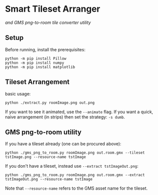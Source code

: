# Smart Tileset Arranger
*and GMS png-to-room tile converter utility*

## Setup

Before running, install the prerequisites:

```
python -m pip install Pillow
python -m pip install numpy
python -m pip install matplotlib
```

## Tileset Arrangement

basic usage:

```
python ./extract.py roomImage.png out.png
```

If you want to see it animated, use the `--animate` flag. If you want a quick, naive arrangement (in strips) then set the strategy: `-s dumb`.

## GMS png-to-room utility

If you have a tileset already (one can be procured above):

```
python ./gms_png_to_room.py roomImage.png out.room.gmx --tileset tstImage.png --resource-name tstImage
```

If you don't have a tileset, instead use `--extract tstImageOut.png`:

```
python ./gms_png_to_room.py roomImage.png out.room.gmx --extract tstImageOut.png --resource-name tstImage
```

Note that `--resource-name` refers to the GMS asset name for the tileset.

